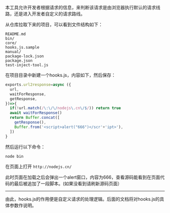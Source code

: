 本工具允许开发者根据请求的信息，来判断该请求是由浏览器执行默认的请求线路，还是进入开发者自定义的请求路线。

从仓库拉取下来的项目，可以看到文件结构如下：

```
README.md
bin/
core/
hooks.js.sample
manual/
package-lock.json
package.json
test-inject-tool.js
```

在项目目录中新建一个hooks.js，内容如下，然后保存：
```javascript
exports.url2response=async ({
  url,
  waitForResponse,
  getResponse,
})=>{
  if(!url.match(/\:\/\/nodejs\.cn\/$/)) return true
  await waitForResponse()
  return Buffer.concat([
    getResponse(),
    Buffer.from('<script>alert("666")</scr'+'ipt>'),
  ])
}
```

然后运行以下命令：
```
node bin
```

在页面上打开 `http://nodejs.cn/`

此时页面在加载之后会弹出一个alert窗口，内容为666，查看源码能看到在页面代码的最后被追加了一段脚本。(如果没看到请刷新源码页面）

---

由此，hooks.js的作用便是自定义请求的处理逻辑。后面的文档将对hooks.js的具体参数作说明。
